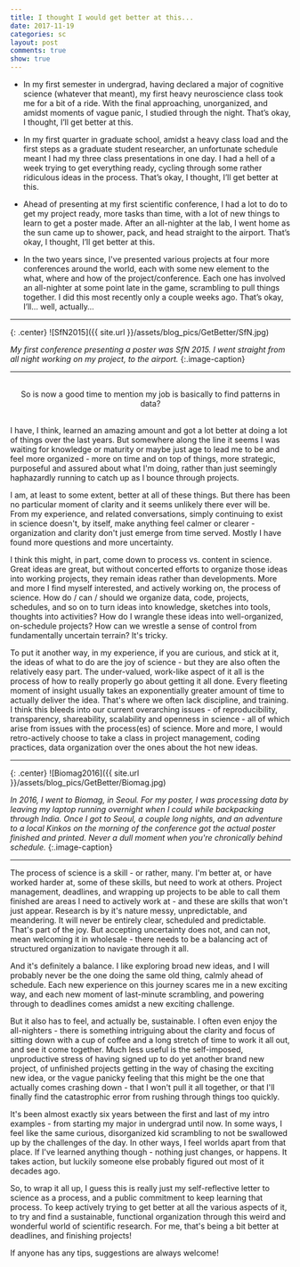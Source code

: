```yaml
---
title: I thought I would get better at this...
date: 2017-11-19
categories: sc
layout: post
comments: true
show: true
---
```


- In my first semester in undergrad, having declared a major of cognitive science (whatever that meant), my first heavy neuroscience class took me for a bit of a ride. With the final approaching, unorganized, and amidst moments of vague panic, I studied through the night. That’s okay, I thought, I’ll get better at this.

- In my first quarter in graduate school, amidst a heavy class load and the first steps as a graduate student researcher, an unfortunate schedule meant I had my three class presentations in one day. I had a hell of a week trying to get everything ready, cycling through some rather ridiculous ideas in the process. That’s okay, I thought, I’ll get better at this.

- Ahead of presenting at my first scientific conference, I had a lot to do to get my project ready, more tasks than time, with a lot of new things to learn to get a poster made. After an all-nighter at the lab, I went home as the sun came up to shower, pack, and head straight to the airport. That’s okay, I thought, I’ll get better at this.

- In the two years since, I've presented various projects at four more conferences around the world, each with some new element to the what, where and how of the project/conference. Each one has involved an all-nighter at some point late in the game, scrambling to pull things together. I did this most recently only a couple weeks ago. That’s okay, I’ll… well, actually…

<hr>
{: .center}
![SfN2015]({{ site.url }}/assets/blog_pics/GetBetter/SfN.jpg)

*My first conference presenting a poster was SfN 2015. I went straight from all night working on my project, to the airport.*
{:.image-caption}

<hr>

<br>
<center>So is now a good time to mention my job is basically to find patterns in data?</center>
<br>

I have, I think, learned an amazing amount and got a lot better at doing a lot of things over the last years. But somewhere along the line it seems I was waiting for knowledge or maturity or maybe just age to lead me to be and feel more organized - more on time and on top of things, more strategic, purposeful and assured about what I'm doing, rather than just seemingly haphazardly running to catch up as I bounce through projects.

I am, at least to some extent, better at all of these things. But there has been no particular moment of clarity and it seems unlikely there ever will be. From my experience, and related conversations, simply continuing to exist in science doesn't, by itself, make anything feel calmer or clearer - organization and clarity don't just emerge from time served. Mostly I have found more questions and more uncertainty.

I think this might, in part, come down to process vs. content in science. Great ideas are great, but without concerted efforts to organize those ideas into working projects, they remain ideas rather than developments. More and more I find myself interested, and actively working on, the process of science. How do / can / should we organize data, code, projects, schedules, and so on to turn ideas into knowledge, sketches into tools, thoughts into activities? How do I wrangle these ideas into well-organized, on-schedule projects? How can we wrestle a sense of control from fundamentally uncertain terrain? It's tricky.

To put it another way, in my experience, if you are curious, and stick at it, the ideas of what to do are the joy of science - but they are also often the relatively easy part. The under-valued, work-like aspect of it all is the process of how to really properly go about getting it all done. Every fleeting moment of insight usually takes an exponentially greater amount of time to actually deliver the idea. That's where we often lack discipline, and training. I think this bleeds into our current overarching issues - of reproducibility, transparency, shareability, scalability and openness in science - all of which arise from issues with the process(es) of science. More and more, I would retro-actively choose to take a class in project management, coding practices, data organization over the ones about the hot new ideas.

<hr>
{: .center}
![Biomag2016]({{ site.url }}/assets/blog_pics/GetBetter/Biomag.jpg)

*In 2016, I went to Biomag, in Seoul. For my poster, I was processing data by leaving my laptop running overnight when I could while backpacking through India. Once I got to Seoul, a couple long nights, and an adventure to a local Kinkos on the morning of the conference got the actual poster finished and printed. Never a dull moment when you're chronically behind schedule.*
{:.image-caption}

<hr>

The process of science is a skill - or rather, many. I'm better at, or have worked harder at, some of these skills, but need to work at others. Project management, deadlines, and wrapping up projects to be able to call them finished are areas I need to actively work at - and these are skills that won't just appear. Research is by it's nature messy, unpredictable, and meandering. It will never be entirely clear, scheduled and predictable. That's part of the joy. But accepting uncertainty does not, and can not, mean welcoming it in wholesale - there needs to be a balancing act of structured organization to navigate through it all.

And it's definitely a balance. I like exploring broad new ideas, and I will probably never be the one doing the same old thing, calmly ahead of schedule. Each new experience on this journey scares me in a new exciting way, and each new moment of last-minute scrambling, and powering through to deadlines comes amidst a new exciting challenge.

But it also has to feel, and actually be, sustainable. I often even enjoy the all-nighters - there is something intriguing about the clarity and focus of sitting down with a cup of coffee and a long stretch of time to work it all out, and see it come together. Much less useful is the self-imposed, unproductive stress of having signed up to do yet another brand new project, of unfinished projects getting in the way of chasing the exciting new idea, or the vague panicky feeling that this might be the one that actually comes crashing down - that I won't pull it all together, or that I'll finally find the catastrophic error from rushing through things too quickly.

It's been almost exactly six years between the first and last of my intro examples - from starting my major in undergrad until now. In some ways, I feel like the same curious, disorganized kid scrambling to not be swallowed up by the challenges of the day. In other ways, I feel worlds apart from that place. If I've learned anything though - nothing just changes, or happens. It takes action, but luckily someone else probably figured out most of it decades ago.

So, to wrap it all up, I guess this is really just my self-reflective letter to science as a process, and a public commitment to keep learning that process. To keep actively trying to get better at all the various aspects of it, to try and find a sustainable, functional organization through this weird and wonderful world of scientific research. For me, that's being a bit better at deadlines, and finishing projects!

If anyone has any tips, suggestions are always welcome!

